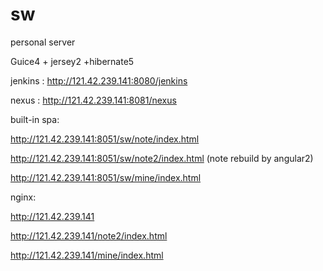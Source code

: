# sw
personal server

Guice4 + jersey2 +hibernate5 

jenkins : http://121.42.239.141:8080/jenkins

nexus : http://121.42.239.141:8081/nexus

built-in spa:

http://121.42.239.141:8051/sw/note/index.html

http://121.42.239.141:8051/sw/note2/index.html (note rebuild by angular2)

http://121.42.239.141:8051/sw/mine/index.html

nginx:

http://121.42.239.141

http://121.42.239.141/note2/index.html

http://121.42.239.141/mine/index.html
